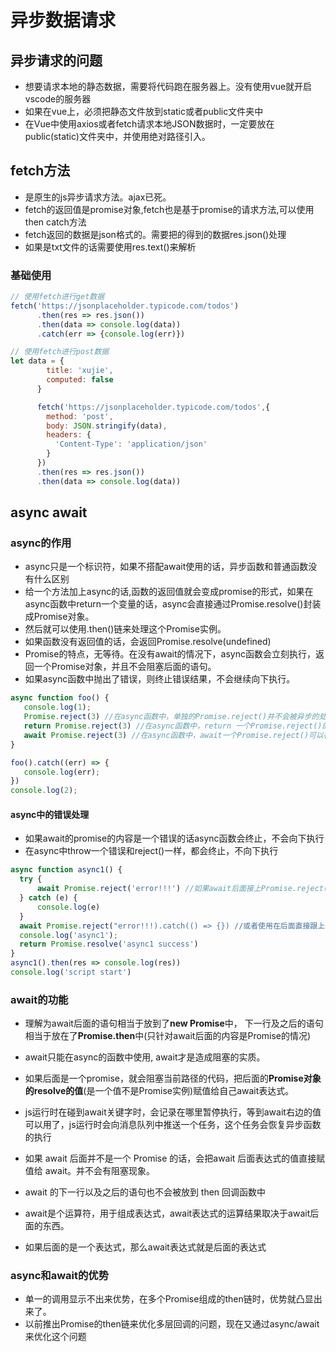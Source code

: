 # 异步数据请求

## 异步请求的问题

* 想要请求本地的静态数据，需要将代码跑在服务器上。没有使用vue就开启vscode的服务器
* 如果在vue上，必须把静态文件放到static或者public文件夹中
* 在Vue中使用axios或者fetch请求本地JSON数据时，一定要放在public(static)文件夹中，并使用绝对路径引入。

## fetch方法

* 是原生的js异步请求方法。ajax已死。
* fetch的返回值是promise对象,fetch也是基于promise的请求方法,可以使用then catch方法
* fetch返回的数据是json格式的。需要把的得到的数据res.json()处理
* 如果是txt文件的话需要使用res.text()来解析

### 基础使用

```js
// 使用fetch进行get数据
fetch('https://jsonplaceholder.typicode.com/todos')
      .then(res => res.json())
      .then(data => console.log(data))
      .catch(err => {console.log(err)})

// 使用fetch进行post数据
let data = {
        title: 'xujie',
        computed: false
      }

      fetch('https://jsonplaceholder.typicode.com/todos',{
        method: 'post',
        body: JSON.stringify(data),
        headers: {
          'Content-Type': 'application/json'
        }
      })
      .then(res => res.json())
      .then(data => console.log(data))
```

## async await

### async的作用

* async只是一个标识符，如果不搭配await使用的话，异步函数和普通函数没有什么区别
* 给一个方法加上async的话,函数的返回值就会变成promise的形式，如果在async函数中return一个变量的话，async会直接通过Promise.resolve()封装成Promise对象。
* 然后就可以使用.then()链来处理这个Promise实例。
* 如果函数没有返回值的话，会返回Promise.resolve(undefined)
* Promise的特点，无等待。在没有await的情况下，async函数会立刻执行，返回一个Promise对象，并且不会阻塞后面的语句。
* 如果async函数中抛出了错误，则终止错误结果，不会继续向下执行。

```js
async function foo() {
   console.log(1);
   Promise.reject(3) //在async函数中，单独的Promise.reject()并不会被异步的处理程序捕获
   return Promise.reject(3) //在async函数中，return 一个Promise.reject()的话可以被异步的处理程序捕获
   await Promise.reject(3) //在async函数中，await一个Promise.reject()可以被异步的处理程序捕获， 并且下面的语句不会在执行
}

foo().catch((err) => {
   console.log(err);
})
console.log(2);
```

#### async中的错误处理

* 如果await的promise的内容是一个错误的话async函数会终止，不会向下执行
* 在async中throw一个错误和reject()一样，都会终止，不向下执行
  
```js
async function async1() {
  try {
      await Promise.reject('error!!!') //如果await后面接上Promise.reject('error!!!')，可以使用try来捕获(平时没有await的话，不可以用try捕获)(这个问题的原理是，await后面的语句都相当于放到了Promise.then中)
  } catch (e) {
      console.log(e)
  }
  await Promise.reject("error!!!).catch(() => {}) //或者使用在后面直接跟上一个catch()的办法来捕获错误
  console.log('async1');
  return Promise.resolve('async1 success')
}
async1().then(res => console.log(res))
console.log('script start')
```

### await的功能

* 理解为await后面的语句相当于放到了**new Promise**中， 下一行及之后的语句相当于放在了**Promise.then**中(只针对await后面的内容是Promise的情况)
* await只能在async的函数中使用, await才是造成阻塞的实质。
* 如果后面是一个promise，就会阻塞当前路径的代码，把后面的**Promise对象的resolve的值**(是一个值不是Promise实例)赋值给自己await表达式。
* js运行时在碰到await关键字时，会记录在哪里暂停执行，等到await右边的值可以用了，js运行时会向消息队列中推送一个任务，这个任务会恢复异步函数的执行

* 如果 await 后面并不是一个 Promise 的话，会把await 后面表达式的值直接赋值给 await。并不会有阻塞现象。
* await 的下一行以及之后的语句也不会被放到 then 回调函数中
* await是个运算符，用于组成表达式，await表达式的运算结果取决于await后面的东西。
* 如果后面的是一个表达式，那么await表达式就是后面的表达式

### async和await的优势

* 单一的调用显示不出来优势，在多个Promise组成的then链时，优势就凸显出来了。
* 以前推出Promise的then链来优化多层回调的问题，现在又通过async/await来优化这个问题
